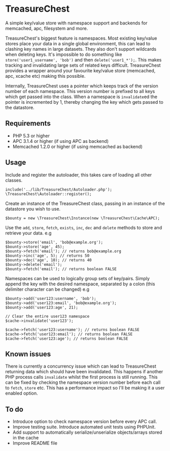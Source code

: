 TreasureChest
==================================

A simple key/value store with namespace support and backends for memcached, apc, filesystem and more.

TreasureChest's biggest feature is namespaces. Most existing key/value stores place your data in a single global environment, this can lead to clashing key names in large datasets. They also don't support wildcards when deleting keys. It's impossible to do something like `store('user1_username', 'bob')` and then `delete('user1_*');`. This makes tracking and invalidating large sets of related keys difficult. TreasureChest provides a wrapper around your favourite key/value store (memcached, apc, xcache etc) making this possible.

Internally, TreasureChest uses a pointer which keeps track of the version number of each namespace. This version number is prefixed to all keys which get passed into the class. When a namespace is `invalidate`ed the pointer is incremented by 1, thereby changing the key which gets passed to the datastore.

Requirements
-----------------------------------
- PHP 5.3 or higher
- APC 3.1.4 or higher (if using APC as backend)
- Memcached 1.2.0 or higher (if using memcached as backend)

Usage
-----------------------------------

Include and register the autoloader, this takes care of loading all other classes.

	include('../lib/TreasureChest/Autoloader.php');
	\TreasureChest\Autoloader::register();
	
Create an instance of the TreasureChest class, passing in an instance of the datastore you wish to use.

	$bounty = new \TreasureChest\Instance(new \TreasureChest\Cache\APC);


Use the `add`, `store`, `fetch`, `exists`, `inc`, `dec` and `delete` methods to store and retrieve your data.
e.g

	$bounty->store('email', 'bob@example.org');
	$bounty->store('age', 45);
	$bounty->fetch('email'); // returns bob@example.org
	$bounty->inc('age', 5); // returns 50
	$bounty->dec('age', 10); // returns 40
	$bounty->delete('email');
	$bounty->fetch('email'); // returns boolean FALSE
	
Namespaces can be used to logically group sets of key/pairs. Simply append the key with the desired namespace, separated by a colon (this delimiter character can be changed) 
e.g

	$bounty->add('user123:username', 'bob');
	$bounty->add('user123:email', 'bob@example.org');
	$bounty->add('user123:age', 21);
	
	// Clear the entire user123 namespace
	$cache->invalidate('user123');
	
	$cache->fetch('user123:username'); // returns boolean FALSE
	$cache->fetch('user123:email'); // returns boolean FALSE
	$cache->fetch('user123:age'); // returns boolean FALSE


Known issues
-----------------------------------
There is currently a concurrency issue which can lead to TreasureChest returning data which should have been invalidated. This happens if another PHP process calls `invalidate` whilst the first process is still running.  This can be fixed by checking the namespace version number before each call to `fetch`, `store` etc.  This has a performance impact so I'll be making it a user enabled option.

To do
-----------------------------------
- Introduce option to check namespace version before every APC call.
- Improve testing suite. Introduce automated unit tests using PHPUnit.
- Add support to automatically serialize/unserialize objects/arrays stored in the cache
- Improve README file

